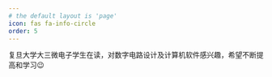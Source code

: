 ```yaml
---
# the default layout is 'page'
icon: fas fa-info-circle
order: 5
---
```

复旦大学大三微电子学生在读，对数字电路设计及计算机软件感兴趣，希望不断提高和学习😉
